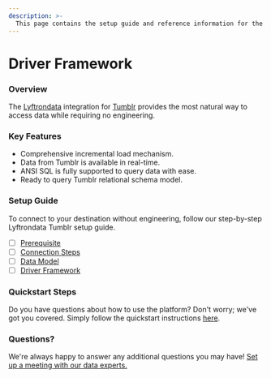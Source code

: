 ```yaml
---
description: >-
  This page contains the setup guide and reference information for the Tumblr source connector.
---
```


# Driver Framework

### Overview

The [Lyftrondata](https://www.lyftrondata.com/) integration for [Tumblr](https://www.lyftrondata.com/integration/marketing-analytics/tumblr/) provides the most natural way to access data while requiring no engineering.

### Key Features

* Comprehensive incremental load mechanism.
* Data from Tumblr is available in real-time.&#x20;
* ANSI SQL is fully supported to query data with ease.
* Ready to query Tumblr relational schema model.

### Setup Guide

To connect to your destination without engineering, follow our step-by-step Lyftrondata Tumblr setup guide.

* [ ] [Prerequisite](../prerequisite.md)
* [ ] [Connection Steps](../connection-steps.md)
* [ ] [Data Model](../data-model/erd.md)
* [ ] [Driver Framework](../driver-framework/)

### Quickstart Steps

Do you have questions about how to use the platform? Don't worry; we've got you covered. Simply follow the quickstart instructions [here](../driver-framework/README.md).

### Questions? <a href="#questions" id="questions"></a>

We're always happy to answer any additional questions you may have! [Set up a meeting with our data experts.](https://www.lyftrondata.com/book-a-meeting/)



